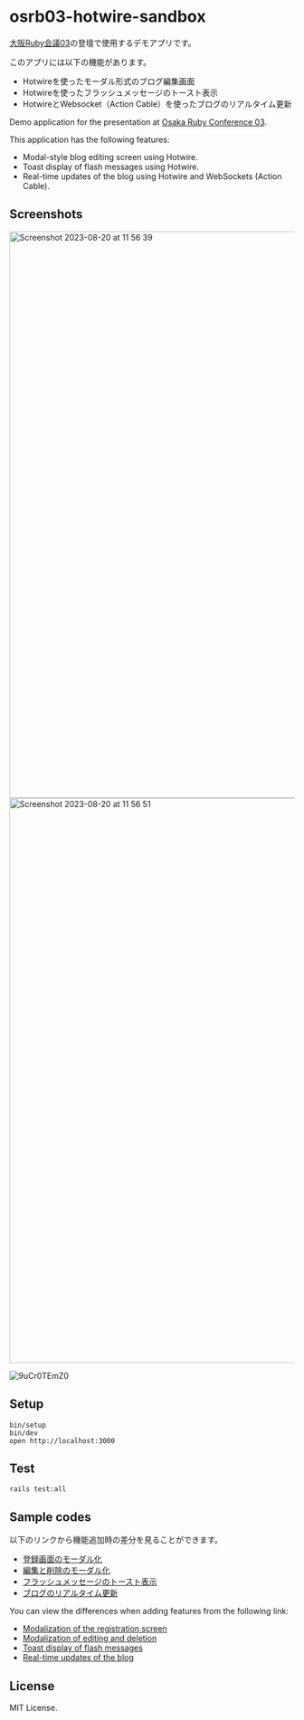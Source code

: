# osrb03-hotwire-sandbox

[大阪Ruby会議03](https://regional.rubykaigi.org/osaka03/)の登壇で使用するデモアプリです。

このアプリには以下の機能があります。

- Hotwireを使ったモーダル形式のブログ編集画面
- Hotwireを使ったフラッシュメッセージのトースト表示
- HotwireとWebsocket（Action Cable）を使ったブログのリアルタイム更新

Demo application for the presentation at [Osaka Ruby Conference 03](https://regional.rubykaigi.org/osaka03/).

This application has the following features:

- Modal-style blog editing screen using Hotwire.
- Toast display of flash messages using Hotwire.
- Real-time updates of the blog using Hotwire and WebSockets (Action Cable).

## Screenshots

<img width="1002" alt="Screenshot 2023-08-20 at 11 56 39" src="https://github.com/JunichiIto/modal-blog-form-sandbox/assets/1148320/1c1ebbf3-ce40-4162-a04d-3c7303e1ed6c">
<img width="999" alt="Screenshot 2023-08-20 at 11 56 51" src="https://github.com/JunichiIto/modal-blog-form-sandbox/assets/1148320/3d75bf31-ae1a-4b35-bffd-4c2e790d4f05">

![9uCr0TEmZ0](https://github.com/JunichiIto/modal-blog-form-sandbox/assets/1148320/5d6d91bb-70c4-43c0-8513-8f405dc05299)

## Setup

```
bin/setup 
bin/dev
open http://localhost:3000
```

## Test 

```
rails test:all
```

## Sample codes

以下のリンクから機能追加時の差分を見ることができます。

- [登録画面のモーダル化](https://github.com/JunichiIto/osrb03-hotwire-sandbox/pull/1)
- [編集と削除のモーダル化](https://github.com/JunichiIto/osrb03-hotwire-sandbox/pull/2)
- [フラッシュメッセージのトースト表示](https://github.com/JunichiIto/osrb03-hotwire-sandbox/pull/3)
- [ブログのリアルタイム更新](https://github.com/JunichiIto/osrb03-hotwire-sandbox/pull/4)

You can view the differences when adding features from the following link:

- [Modalization of the registration screen](https://github.com/JunichiIto/osrb03-hotwire-sandbox/pull/1)
- [Modalization of editing and deletion](https://github.com/JunichiIto/osrb03-hotwire-sandbox/pull/2)
- [Toast display of flash messages](https://github.com/JunichiIto/osrb03-hotwire-sandbox/pull/3)
- [Real-time updates of the blog](https://github.com/JunichiIto/osrb03-hotwire-sandbox/pull/4)

## License 

MIT License.
